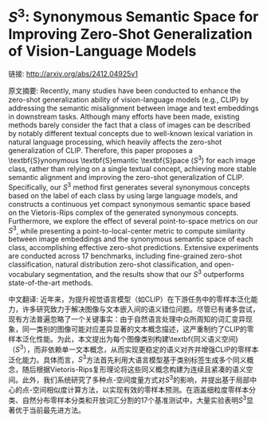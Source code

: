 # $S^3$: Synonymous Semantic Space for Improving Zero-Shot Generalization of Vision-Language Models

链接: http://arxiv.org/abs/2412.04925v1

原文摘要:
Recently, many studies have been conducted to enhance the zero-shot
generalization ability of vision-language models (e.g., CLIP) by addressing the
semantic misalignment between image and text embeddings in downstream tasks.
Although many efforts have been made, existing methods barely consider the fact
that a class of images can be described by notably different textual concepts
due to well-known lexical variation in natural language processing, which
heavily affects the zero-shot generalization of CLIP. Therefore, this paper
proposes a \textbf{S}ynonymous \textbf{S}emantic \textbf{S}pace ($S^3$) for
each image class, rather than relying on a single textual concept, achieving
more stable semantic alignment and improving the zero-shot generalization of
CLIP. Specifically, our $S^3$ method first generates several synonymous
concepts based on the label of each class by using large language models, and
constructs a continuous yet compact synonymous semantic space based on the
Vietoris-Rips complex of the generated synonymous concepts. Furthermore, we
explore the effect of several point-to-space metrics on our $S^3$, while
presenting a point-to-local-center metric to compute similarity between image
embeddings and the synonymous semantic space of each class, accomplishing
effective zero-shot predictions. Extensive experiments are conducted across 17
benchmarks, including fine-grained zero-shot classification, natural
distribution zero-shot classification, and open-vocabulary segmentation, and
the results show that our $S^3$ outperforms state-of-the-art methods.

中文翻译:
近年来，为提升视觉语言模型（如CLIP）在下游任务中的零样本泛化能力，许多研究致力于解决图像与文本嵌入间的语义错位问题。尽管已有诸多尝试，现有方法普遍忽略了一个关键事实：由于自然语言处理中众所周知的词汇变异现象，同一类别的图像可能对应差异显著的文本概念描述，这严重制约了CLIP的零样本泛化性能。为此，本文提出为每个图像类别构建\textbf{同义语义空间}（$S^3$），而非依赖单一文本概念，从而实现更稳定的语义对齐并增强CLIP的零样本泛化能力。具体而言，$S^3$方法首先利用大语言模型基于类别标签生成多个同义概念，随后根据Vietoris-Rips复形理论将这些同义概念构建为连续且紧凑的语义空间。此外，我们系统研究了多种点-空间度量方式对$S^3$的影响，并提出基于局部中心的点-空间相似度计算方法，以实现有效的零样本预测。在涵盖细粒度零样本分类、自然分布零样本分类和开放词汇分割的17个基准测试中，大量实验表明$S^3$显著优于当前最先进方法。
